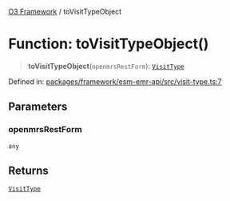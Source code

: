 [O3 Framework](../API.md) / toVisitTypeObject

# Function: toVisitTypeObject()

> **toVisitTypeObject**(`openmrsRestForm`): [`VisitType`](../interfaces/VisitType.md)

Defined in: [packages/framework/esm-emr-api/src/visit-type.ts:7](https://github.com/openmrs/openmrs-esm-core/blob/85cde3ce59cd3d29230c98040a3f53525e808725/packages/framework/esm-emr-api/src/visit-type.ts#L7)

## Parameters

### openmrsRestForm

`any`

## Returns

[`VisitType`](../interfaces/VisitType.md)
